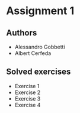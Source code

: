 # Assignment 1

## Authors
- Alessandro Gobbetti
- Albert Cerfeda

## Solved exercises
- Exercise 1
- Exercise 2
- Exercise 3
- Exercise 4
